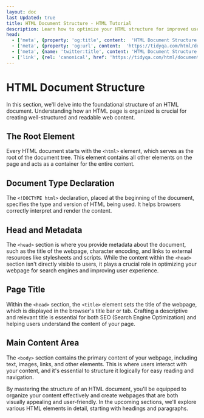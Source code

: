 ```yaml
---
layout: doc
last Updated: true
title: HTML Document Structure - HTML Tutorial
description: Learn how to optimize your HTML structure for improved user experience and search engine visibility.
head:
  - ['meta', {property: 'og:title', content:  'HTML Document Structure - HTML Tutorial' }]
  - ['meta', {property: 'og:url', content:  'https://tidyqa.com/html/document-structure/' }] 
  - ['meta', {name: 'twitter:title', content: 'HTML Document Structure - HTML Tutorial'}]
  - ['link', {rel: 'canonical', href: 'https://tidyqa.com/html/document-structure/'}]
---
```


# HTML Document Structure

In this section, we'll delve into the foundational structure of an HTML document. Understanding how an HTML page is organized is crucial for creating well-structured and readable web content.

## The Root Element

Every HTML document starts with the `<html>` element, which serves as the root of the document tree. This element contains all other elements on the page and acts as a container for the entire content.

## Document Type Declaration

The `<!DOCTYPE html>` declaration, placed at the beginning of the document, specifies the type and version of HTML being used. It helps browsers correctly interpret and render the content.

## Head and Metadata

The `<head>` section is where you provide metadata about the document, such as the title of the webpage, character encoding, and links to external resources like stylesheets and scripts. While the content within the `<head>` section isn't directly visible to users, it plays a crucial role in optimizing your webpage for search engines and improving user experience.

## Page Title

Within the `<head>` section, the `<title>` element sets the title of the webpage, which is displayed in the browser's title bar or tab. Crafting a descriptive and relevant title is essential for both SEO (Search Engine Optimization) and helping users understand the content of your page.

## Main Content Area

The `<body>` section contains the primary content of your webpage, including text, images, links, and other elements. This is where users interact with your content, and it's essential to structure it logically for easy reading and navigation.

By mastering the structure of an HTML document, you'll be equipped to organize your content effectively and create webpages that are both visually appealing and user-friendly. In the upcoming sections, we'll explore various HTML elements in detail, starting with headings and paragraphs.